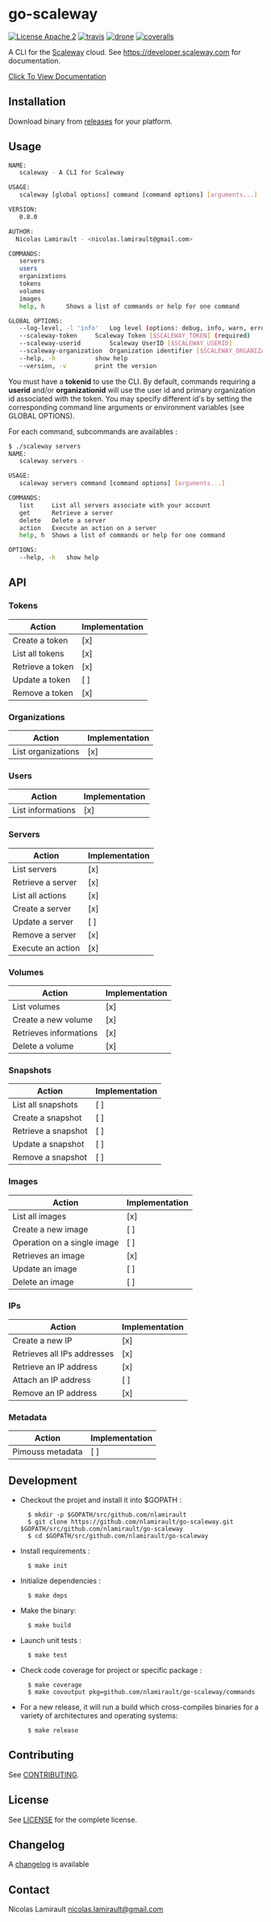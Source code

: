 # go-scaleway

[![License Apache 2][badge-license]][LICENSE]
[![travis][badge-travis]][travis]
[![drone][badge-drone]][drone]
[![coveralls][badge-coveralls]][coveralls]

A CLI for the [Scaleway][] cloud.
See https://developer.scaleway.com for documentation.

[Click To View Documentation](http://godoc.org/github.com/nlamirault/go-scaleway)

## Installation

Download binary from [releases][] for your platform.

## Usage

```bash
NAME:
   scaleway - A CLI for Scaleway

USAGE:
   scaleway [global options] command [command options] [arguments...]

VERSION:
   0.8.0

AUTHOR:
  Nicolas Lamirault - <nicolas.lamirault@gmail.com>

COMMANDS:
   servers
   users
   organizations
   tokens
   volumes
   images
   help, h		Shows a list of commands or help for one command

GLOBAL OPTIONS:
   --log-level, -l 'info'	Log level (options: debug, info, warn, error, fatal, panic)
   --scaleway-token     Scaleway Token [$SCALEWAY_TOKEN] (required)
   --scaleway-userid 		Scaleway UserID [$SCALEWAY_USERID]
   --scaleway-organization 	Organization identifier [$SCALEWAY_ORGANIZATION]
   --help, -h			show help
   --version, -v		print the version

```

You must have a **tokenid** to use the CLI.
By default, commands requiring a **userid** and/or **organizationid** will use the
user id and primary organization id associated with the token.
You may specify different id's by setting the corresponding command line arguments
or environment variables (see GLOBAL OPTIONS).

For each command, subcommands are availables :

```bash
$ ./scaleway servers
NAME:
   scaleway servers -

USAGE:
   scaleway servers command [command options] [arguments...]

COMMANDS:
   list		List all servers associate with your account
   get		Retrieve a server
   delete	Delete a server
   action	Execute an action on a server
   help, h	Shows a list of commands or help for one command

OPTIONS:
   --help, -h	show help

```

## API

### Tokens

Action               | Implementation
---------------------|-----------------------------
Create a token       | [x]
List all tokens      | [x]
Retrieve a token     | [x]
Update a token       | [ ]
Remove a token       | [x]

### Organizations

Action               | Implementation
---------------------|------------------------------
List organizations   | [x]

### Users

Action               | Implementation
---------------------|------------------------------
List informations    | [x]

### Servers

Action               | Implementation
---------------------|------------------------------
List servers         | [x]
Retrieve a server    | [x]
List all actions     | [x]
Create a server      | [x]
Update a server      | [ ]
Remove a server      | [x]
Execute an action    | [x]

### Volumes

Action                     | Implementation
---------------------------|------------------------------
List volumes               | [x]
Create a new volume        | [x]
Retrieves informations     | [x]
Delete a volume            | [x]

### Snapshots

Action                    | Implementation
--------------------------|------------------------------
List all snapshots        | [ ]
Create a snapshot         | [ ]
Retrieve a snapshot       | [ ]
Update a snapshot         | [ ]
Remove a snapshot         | [ ]

### Images

Action                         | Implementation
-------------------------------|------------------------------
List all images                | [x]
Create a new image             | [ ]
Operation on a single image    | [ ]
Retrieves an image             | [x]
Update an image                | [ ]
Delete an image                | [ ]

### IPs

Action                         | Implementation
-------------------------------|------------------------------
Create a new IP                | [x]
Retrieves all IPs addresses    | [x]
Retrieve an IP address         | [x]
Attach an IP address           | [ ]
Remove an IP address           | [x]

### Metadata

Action                         | Implementation
-------------------------------|------------------------------
Pimouss metadata               | [ ]


## Development

* Checkout the projet and install it into $GOPATH :

        $ mkdir -p $GOPATH/src/github.com/nlamirault
        $ git clone https://github.com/nlamirault/go-scaleway.git $GOPATH/src/github.com/nlamirault/go-scaleway
        $ cd $GOPATH/src/github.com/nlamirault/go-scaleway

* Install requirements :

        $ make init

* Initialize dependencies :

        $ make deps

* Make the binary:

        $ make build

* Launch unit tests :

        $ make test

* Check code coverage for project or specific package :

        $ make coverage
        $ make covoutput pkg=github.com/nlamirault/go-scaleway/commands

* For a new release, it will run a build which cross-compiles binaries for
  a variety of architectures and operating systems:

        $ make release


## Contributing

See [CONTRIBUTING](CONTRIBUTING.md).


## License

See [LICENSE][] for the complete license.


## Changelog

A [changelog](ChangeLog.md) is available


## Contact

Nicolas Lamirault <nicolas.lamirault@gmail.com>


[badge-license]: https://img.shields.io/badge/license-Apache_2-green.svg?style=flat
[LICENSE]: https://github.com/nlamirault/go-scaleway/blob/master/LICENSE
[travis]: https://travis-ci.org/nlamirault/go-scaleway
[badge-travis]: http://img.shields.io/travis/nlamirault/go-scaleway.svg?style=flat
[badge-drone]: https://drone.io/github.com/nlamirault/go-scaleway/status.png
[drone]: https://drone.io/github.com/nlamirault/go-scaleway/latest
[badge-coveralls]: https://coveralls.io/repos/nlamirault/go-scaleway/badge.svg
[coveralls]: https://coveralls.io/r/nlamirault/go-scaleway

[releases]: https://github.com/nlamirault/go-scaleway/releases

[Scaleway]: https://www.scaleway.com
